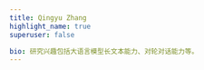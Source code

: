 ```yaml
---
title: Qingyu Zhang
highlight_name: true
superuser: false

bio: 研究兴趣包括大语言模型长文本能力、对轮对话能力等。
---
```



